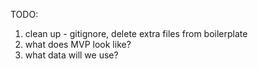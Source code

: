 TODO: 
1. clean up - gitignore, delete extra files from boilerplate
2. what does MVP look like?
3. what data will we use?